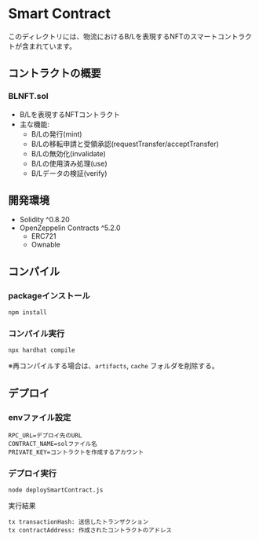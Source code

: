 # Smart Contract

このディレクトリには、物流におけるB/Lを表現するNFTのスマートコントラクトが含まれています。

## コントラクトの概要

### BLNFT.sol
- B/Lを表現するNFTコントラクト
- 主な機能:
  - B/Lの発行(mint)
  - B/Lの移転申請と受領承認(requestTransfer/acceptTransfer)
  - B/Lの無効化(invalidate)
  - B/Lの使用済み処理(use)
  - B/Lデータの検証(verify)

## 開発環境

- Solidity ^0.8.20
- OpenZeppelin Contracts ^5.2.0
  - ERC721
  - Ownable

## コンパイル

### packageインストール
```
npm install
```
### コンパイル実行
```
npx hardhat compile 
```
※再コンパイルする場合は、```artifacts```, ```cache``` フォルダを削除する。

## デプロイ
### envファイル設定
```
RPC_URL=デプロイ先のURL
CONTRACT_NAME=solファイル名
PRIVATE_KEY=コントラクトを作成するアカウント
```
### デプロイ実行
```
node deploySmartContract.js
```
実行結果

```
tx transactionHash: 送信したトランザクション
tx contractAddress: 作成されたコントラクトのアドレス
```